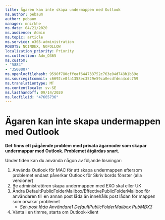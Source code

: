 ```yaml
---
title: Ägaren kan inte skapa undermappen med Outlook
ms.author: pebaum
author: pebaum
manager: mnirkhe
ms.date: 04/21/2020
ms.audience: Admin
ms.topic: article
ms.service: o365-administration
ROBOTS: NOINDEX, NOFOLLOW
localization_priority: Priority
ms.collection: Adm_O365
ms.custom:
- "5884"
- "3500007"
ms.openlocfilehash: 9590f780cffeaf644733752c763e04d748b1b39e
ms.sourcegitcommit: c6692ce0fa1358ec3529e59ca0ecdfdea4cdc759
ms.translationtype: MT
ms.contentlocale: sv-SE
ms.lasthandoff: 09/14/2020
ms.locfileid: "47665736"
---
```

# <a name="owner-cannot-create-sub-folder-using-outlook"></a>Ägaren kan inte skapa undermappen med Outlook

**Det finns ett pågående problem med privata ägarnoder som skapar undermappar med Outlook. Problemet åtgärdas snart.**

Under tiden kan du använda någon av följande lösningar:

1. Använda Outlook för MAC för att skapa undermappen eftersom problemet endast påverkar Outlook för Skriv bords fönster (alla versioner)
2. Be administratören skapa undermappen med EXO skal eller UK
3. Ändra DefaultPublicFolderMailbox/EffectivePublicFolderMailbox för användaren till en annan post låda än innehålls post lådan för mappen som orsakar problemet  
    - *Set-post låda Användare1 DefaultPublicFolderMailbox PubMBX3*
4. Vänta i en timme, starta om Outlook-klient